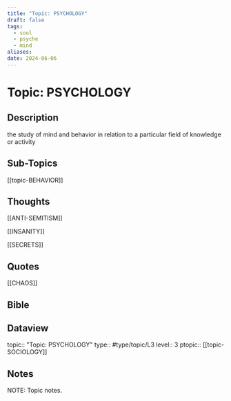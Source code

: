 ```yaml
---
title: "Topic: PSYCHOLOGY"
draft: false
tags:
  - soul
  - psyche
  - mind
aliases: 
date: 2024-06-06
---
```

# Topic: PSYCHOLOGY 
## Description
the study of mind and behavior in relation to a particular field of knowledge or activity

## Sub-Topics
[[topic-BEHAVIOR]]

## Thoughts
[[ANTI-SEMITISM]]

[[INSANITY]]

[[SECRETS]]

## Quotes
[[CHAOS]]

## Bible
## Dataview
topic:: "Topic: PSYCHOLOGY"
type:: #type/topic/L3
level:: 3
ptopic:: [[topic-SOCIOLOGY]]

## Notes
NOTE: Topic notes.

